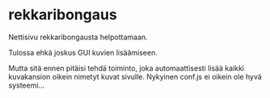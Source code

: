 # rekkaribongaus
Nettisivu rekkaribongausta helpottamaan.

Tulossa ehkä joskus GUI kuvien lisäämiseen.

Mutta sitä ennen pitäisi tehdä toiminto, joka automaattisesti lisää kaikki kuvakansion oikein nimetyt kuvat sivulle. Nykyinen conf.js ei oikein ole hyvä systeemi...
